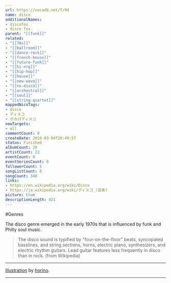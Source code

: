 ```yaml
---
url: https://vocadb.net/T/94
name: disco
additionalNames: 
- discofox
- disco fox
parent: "[[funk]]"
related:
- "[[70s]]"
- "[[ballroom]]"
- "[[dance-rock]]"
- "[[french-house]]"
- "[[future-funk]]"
- "[[hi-nrg]]"
- "[[hip-hop]]"
- "[[house]]"
- "[[new-wave]]"
- "[[nu-disco]]"
- "[[orchestral]]"
- "[[soul]]"
- "[[string-quartet]]"
mappedNicoTags:
- disco
- ディスコ
- ボカロディスコ
newTargets:
- all
commentCount: 0
createDate: 2016-03-04T20:49:57
status: Finished
albumCount: 28
artistCount: 22
eventCount: 0
eventSeriesCount: 0
followerCount: 5
songListCount: 0
songCount: 348
links: 
- https://en.wikipedia.org/wiki/Disco
- https://ja.wikipedia.org/wiki/ディスコ_(音楽)
picture: true
descriptionLength: 421
---
```


#Genres

The disco genre emerged in the early 1970s that is influenced by funk and Philly soul music.
>The disco sound is typified by "four-on-the-floor" beats, syncopated basslines, and string sections, horns, electric piano, synthesizers, and electric rhythm guitars. Lead guitar features less frequently in disco than in rock. (from Wikipedia)
---
[Illustration](https://piapro.jp/t/aHsV) by [horino](https://piapro.jp/horino).

---

